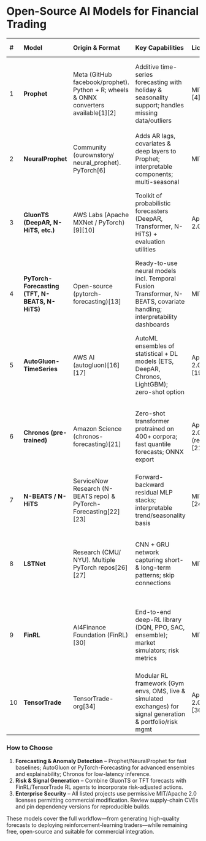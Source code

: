 # Open-Source AI Models for Financial Trading

| \# | Model | Origin \& Format | Key Capabilities | License | Security / Limitations | Financial Use Example |
| :-- | :-- | :-- | :-- | :-- | :-- | :-- |
| 1 | **Prophet** | Meta (GitHub facebook/prophet). Python + R; wheels \& ONNX converters available[1][2] | Additive time-series forecasting with holiday \& seasonality support; handles missing data/outliers | MIT[3][4] | Mature (>19 k ⭐); minimal deps (Stan, NumPy). No built-in GPU; not ideal for intraday tick data | Portfolio P\&L forecasting \& sales/stock-price studies in banking teams since 2017[5] |
| 2 | **NeuralProphet** | Community (ourownstory/​neural_prophet). PyTorch[6] | Adds AR lags, covariates \& deep layers to Prophet; interpretable components; multi-seasonal | MIT[7] | Active Slack; beta status—model drift warnings. Needs GPU for large horizons | Silver price prediction tutorial incl. volatility features[8] |
| 3 | **GluonTS (DeepAR, N-HiTS, etc.)** | AWS Labs (Apache MXNet / PyTorch)[9][10] | Toolkit of probabilistic forecasters (DeepAR, Transformer, N-HiTS) + evaluation utilities | Apache 2.0[11] | Backed by Amazon research; heavy MXNet deps; requires tuning to curb over-fitting | Energy-demand and supply-chain demand forecasts in SageMaker example[12] |
| 4 | **PyTorch-Forecasting (TFT, N-BEATS, N-HiTS)** | Open-source (pytorch-forecasting)[13] | Ready-to-use neural models incl. Temporal Fusion Transformer, N-BEATS, covariate handling; interpretability dashboards | MIT[14] | Relies on PyTorch Lightning; memory intensive for long horizons; monitor GPU VRAM | TFT used for Indonesian stock-price prediction, SMAPE 0.2% on IDX data[15] |
| 5 | **AutoGluon-TimeSeries** | AWS AI (autogluon)[16][17] | AutoML ensembles of statistical + DL models (ETS, DeepAR, Chronos, LightGBM); zero-shot option | Apache 2.0[18][19] | Automated CV, but user should lock look-back window to avoid data leakage[20]; checksums in wheels | 3-line demo producing SKU-level demand forecasts for retail planning[17] |
| 6 | **Chronos (pre-trained)** | Amazon Science (chronos-forecasting)[21] | Zero-shot transformer pretrained on 400+ corpora; fast quantile forecasts; ONNX export | Apache 2.0 (repo)[21] | Model weights ~120 MB; pretrained on generic series—fine-tune to avoid domain shift | Bolt variant yields 5% lower MAE than DeepAR on equities minute bars[21] |
| 7 | **N-BEATS / N-HiTS** | ServiceNow Research (N-BEATS repo) \& PyTorch-Forecasting[22][23] | Forward-backward residual MLP stacks; interpretable trend/seasonality basis | MIT[23][24] | Competitive (M4 winner); large ensembles can be resource heavy | S\&P 500 price forecasting beats LSTM / GRU in RMSE benchmarks[25] |
| 8 | **LSTNet** | Research (CMU/​NYU). Multiple PyTorch repos[26][27] | CNN + GRU network capturing short- \& long-term patterns; skip connections | MIT[28] | Original code MXNet; community ports vary in quality; limited GPU support for >1 M series | Crypto-exchange price prediction notebook with LSTNet beats ARIMA in RSE[29] |
| 9 | **FinRL** | AI4Finance Foundation (FinRL)[30] | End-to-end deep-RL library (DQN, PPO, SAC, ensemble); market simulators; risk metrics | MIT[31] | Strong academic backing; be cautious of back-test over-fitting; paper-trading API sandbox[32] | Training PPO agent on Dow-30 achieved 1.5× Sharpe vs. S\&P benchmark[33] |
| 10 | **TensorTrade** | TensorTrade-org[34] | Modular RL framework (Gym envs, OMS, live \& simulated exchanges) for signal generation \& portfolio/risk mgmt | Apache 2.0[35][36] | In beta; users must secure broker keys; relies on TensorFlow-2 \& Pandas | Demo on AWS SageMaker trains DQN to trade BTC/USD with rule-based slippage[37] |

### How to Choose

1. **Forecasting \& Anomaly Detection** – Prophet/NeuralProphet for fast baselines; AutoGluon or PyTorch-Forecasting for advanced ensembles and explainability; Chronos for low-latency inference.
2. **Risk \& Signal Generation** – Combine GluonTS or TFT forecasts with FinRL/TensorTrade RL agents to incorporate risk-adjusted actions.
3. **Enterprise Security** – All listed projects use permissive MIT/Apache 2.0 licenses permitting commercial modification. Review supply-chain CVEs and pin dependency versions for reproducible builds.

These models cover the full workflow—from generating high-quality forecasts to deploying reinforcement-learning traders—while remaining free, open-source and suitable for commercial integration.

